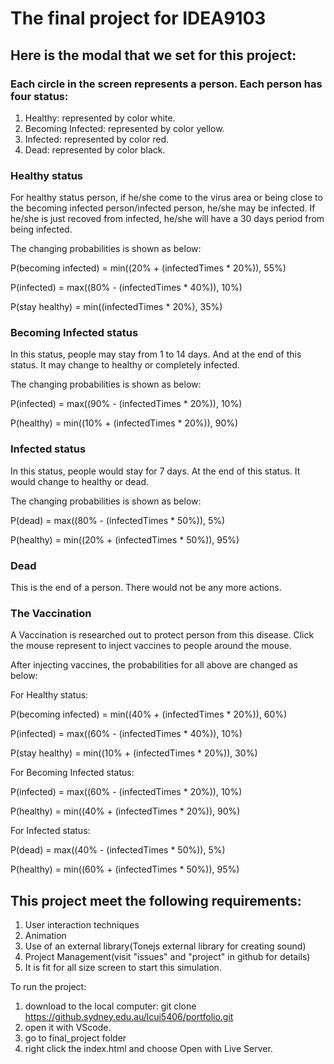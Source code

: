 # The final project for IDEA9103

## Here is the modal that we set for this project:
### Each circle in the screen represents a person. Each person has four status:
1. Healthy: represented by color white.
2. Becoming Infected: represented by color yellow.
3. Infected: represented by color red.
4. Dead: represented by color black.

### Healthy status
For healthy status person, if he/she come to the virus area or being close to the becoming infected person/infected person, he/she may be infected. If he/she is just recoved from infected, he/she will have a 30 days period from being infected.

The changing probabilities is shown as below:

P(becoming infected) = min((20% + (infectedTimes * 20%)), 55%)

P(infected) = max((80% - (infectedTimes * 40%)), 10%)

P(stay healthy) = min((infectedTimes * 20%), 35%)


### Becoming Infected status
In this status, people may stay from 1 to 14 days. And at the end of this status. It may change to healthy or completely infected.

The changing probabilities is shown as below:

P(infected) = max((90% - (infectedTimes * 20%)), 10%)

P(healthy) = min((10% + (infectedTimes * 20%)), 90%)

### Infected status
In this status, people would stay for 7 days. At the end of this status. It would change to healthy or dead.

The changing probabilities is shown as below:

P(dead) = max((80% - (infectedTimes * 50%)), 5%)

P(healthy) = min((20% + (infectedTimes * 50%)), 95%)


### Dead
This is the end of a person. There would not be any more actions.


### The Vaccination
A Vaccination is researched out to protect person from this disease. Click the mouse represent to inject vaccines to people around the mouse.

After injecting vaccines, the probabilities for all above are changed as below:


For Healthy status:

P(becoming infected) = min((40% + (infectedTimes * 20%)), 60%)

P(infected) = max((60% - (infectedTimes * 40%)), 10%)

P(stay healthy) = min((10% + (infectedTimes * 20%)), 30%)


For Becoming Infected status:

P(infected) = max((60% - (infectedTimes * 20%)), 10%)

P(healthy) = min((40% + (infectedTimes * 20%)), 90%)


For Infected status:

P(dead) = max((40% - (infectedTimes * 50%)), 5%)

P(healthy) = min((60% + (infectedTimes * 50%)), 95%)



## This project meet the following requirements:
1. User interaction techniques
2. Animation
3. Use of an external library(Tonejs external library for creating sound)
4. Project Management(visit "issues" and "project" in github for details)
5. It is fit for all size screen to start this simulation.


To run the project:
1. download to the local computer: git clone https://github.sydney.edu.au/lcui5406/portfolio.git
2. open it with VScode.
3. go to final_project folder
4. right click the index.html and choose Open with Live Server.
